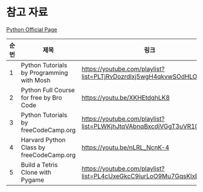 # 참고 자료

[Python Official Page](https://www.python.org/)

| 순번 | 제목 | 링크 | 비고 |
| ---| --- | --- | --- |
| 1 | Python Tutorials by Programming with Mosh | https://youtube.com/playlist?list=PLTjRvDozrdlxj5wgH4qkvwSOdHLOCx10f | - |
| 2 | Python Full Course for free by Bro Code | https://youtu.be/XKHEtdqhLK8 | - |
| 3 | Python Tutorials by freeCodeCamp.org | https://youtube.com/playlist?list=PLWKjhJtqVAbnqBxcdjVGgT3uVR10bzTEB | - |
| 4 | Harvard Python Class by freeCodeCamp.org | https://youtu.be/nLRL_NcnK-4| - |
| 5 | Build a Tetris Clone with Pygame |https://youtube.com/playlist?list=PL4cUxeGkcC9iurLoO9Mu7GqsKlxEXcf8m| - |


